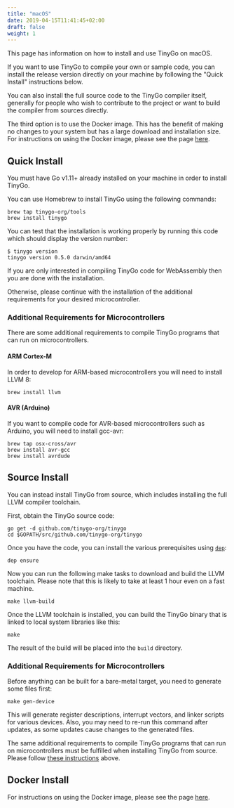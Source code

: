 ```yaml
---
title: "macOS"
date: 2019-04-15T11:41:45+02:00
draft: false
weight: 1
---
```


This page has information on how to install and use TinyGo on macOS.

If you want to use TinyGo to compile your own or sample code, you can install the release version directly on your machine by following the "Quick Install" instructions below.

You can also install the full source code to the TinyGo compiler itself, generally for people who wish to contribute to the project or want to build the compiler from sources directly.

The third option is to use the Docker image. This has the benefit of making no changes to your system but has a large download and installation size. For instructions on using the Docker image, please see the page [here](./using-docker).

## Quick Install

You must have Go v1.11+ already installed on your machine in order to install TinyGo.

You can use Homebrew to install TinyGo using the following commands:

```shell
brew tap tinygo-org/tools
brew install tinygo
```

You can test that the installation is working properly by running this code which should display the version number:

```shell
$ tinygo version
tinygo version 0.5.0 darwin/amd64
```

If you are only interested in compiling TinyGo code for WebAssembly then you are done with the installation.

Otherwise, please continue with the installation of the additional requirements for your desired microcontroller.

### Additional Requirements for Microcontrollers

There are some additional requirements to compile TinyGo programs that can run on microcontrollers.

#### ARM Cortex-M

In order to develop for ARM-based microcontrollers you will need to install LLVM 8:

```shell
brew install llvm
```

#### AVR (Arduino)

If you want to compile code for AVR-based microcontrollers such as Arduino, you will need to install gcc-avr:

```shell
brew tap osx-cross/avr
brew install avr-gcc
brew install avrdude
```

## Source Install

You can instead install TinyGo from source, which includes installing the full LLVM compiler toolchain.

First, obtain the TinyGo source code:

```shell
go get -d github.com/tinygo-org/tinygo
cd $GOPATH/src/github.com/tinygo-org/tinygo
```

Once you have the code, you can install the various prerequisites using [`dep`](https://golang.github.io/dep/):

```shell
dep ensure
```

Now you can run the following make tasks to download and build the LLVM toolchain. Please note that this is likely to take at least 1 hour even on a fast machine.

```shell
make llvm-build
```

Once the LLVM toolchain is installed, you can build the TinyGo binary that is linked to local system libraries like this:

```
make
```

The result of the build will be placed into the `build` directory.

### Additional Requirements for Microcontrollers

Before anything can be built for a bare-metal target, you need to generate some
files first:

```shell
make gen-device
```

This will generate register descriptions, interrupt vectors, and linker scripts
for various devices. Also, you may need to re-run this command after updates,
as some updates cause changes to the generated files.

The same additional requirements to compile TinyGo programs that can run on microcontrollers must be fulfilled when installing TinyGo from source. Please follow [these instructions](#additional-requirements-for-microcontrollers) above.

## Docker Install

For instructions on using the Docker image, please see the page [here](./using-docker).
